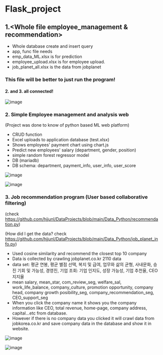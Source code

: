 # Flask_project
 ## 1.<Whole file employee_management & recommendation>
  - Whole database create and insert query
  - app, func file needs
  - emp_data_ML.xlsx is for prediction
  - employee_upload.xlsx is for employee upload.
  - job_planet_all.xlsx is the data from jobplanet
  ### This file will be better to just run the program!
#### <ERD> 2. and 3. all connected!
![image](https://user-images.githubusercontent.com/50603209/161480080-e96f2074-509c-4b8d-bb6a-86856b7040c9.png)

### 2. Simple Employee management and analysis web 

(Project was done to know of python based ML web platform)
- CRUD function
- Excel uploads to application database (test.xlsx)
- Shows employees' payment chart using chart.js
- Predict new employees' salary (department, gender, position)
- simple random forest regressor model 
- DB (mariadb)
- DB schema: department, payment_info, user_info, user_score

<Main>
  
![image](https://user-images.githubusercontent.com/50603209/141024378-0b4ecb7a-3f69-42d7-8146-e45b4ee65be9.png)
  
<Employ salary prediction>
  
![image](https://user-images.githubusercontent.com/50603209/141024092-8855110a-9be5-422b-829d-b4146e1073ac.png)
### 3. Job recommendation program (User based collaborative filtering)
(check https://github.com/hjjunl/DataProjects/blob/main/Data_Python/recommendation.py)

(How did I get the data? check https://github.com/hjjunl/DataProjects/blob/main/Data_Python/job_planet_info.py)
- Used cosine similarity and recommend the closest top 10 company
- Data is collected by crawling jobplanet.co.kr 2110 data
- data set: 평균 연봉, 평균 별점 선택, 복지 및 급여, 업무와 삶의 균형, 사내문화, 승진 기회 및 가능성, 경영진, 기업 조회: 기업 인지도, 성장 가능성, 기업 추천율, CEO 지지율
- mean salary, mean_star, com_review_seg, welfare_sal, work_life_balance, company_culture, promotion opportunity, company head, company growth posibility_seg, company_recommendation_seg, CEO_support_seg
- When you click the company name it shows you the company information like CEO, total revenue, home-page, company address, capital...etc from database.
- However if there is no company data you clicked it will crawl data from jobkorea.co.kr and save company data in the database and show it in website.
<Recommendation result>
  
  ![image](https://user-images.githubusercontent.com/50603209/139201195-cbc7895f-063a-436f-9eee-b7cc172e30e1.png)
  
<Click company name>
  
  ![image](https://user-images.githubusercontent.com/50603209/139201275-405787b1-baba-432f-bb1f-71b3fa2345ea.png)
 


